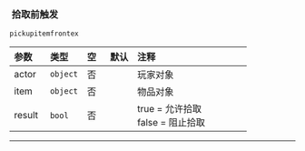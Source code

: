 ###  拾取前触发

`pickupitemfrontex`

| 参数   | 类型     | 空   | 默认 | 注释                                |
| :----- | :------- | :--- | :--- | :---------------------------------- |
| actor  | `object` | 否   |      | 玩家对象                            |
| item   | `object` | 否   |      | 物品对象                            |
| result | `bool`   | 否   |      | true = 允许拾取<br />false = 阻止拾取 |
------------

